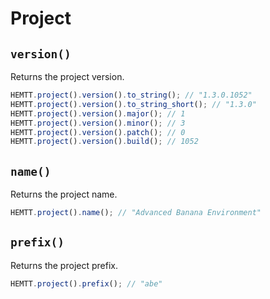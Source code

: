 # Project

## `version()`

Returns the project version.

```ts
HEMTT.project().version().to_string(); // "1.3.0.1052"
HEMTT.project().version().to_string_short(); // "1.3.0"
HEMTT.project().version().major(); // 1
HEMTT.project().version().minor(); // 3
HEMTT.project().version().patch(); // 0
HEMTT.project().version().build(); // 1052
```

## `name()`

Returns the project name.

```ts
HEMTT.project().name(); // "Advanced Banana Environment"
```

## `prefix()`

Returns the project prefix.

```ts
HEMTT.project().prefix(); // "abe"
```
